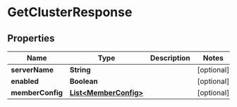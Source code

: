 

# GetClusterResponse

## Properties

Name | Type | Description | Notes
------------ | ------------- | ------------- | -------------
**serverName** | **String** |  |  [optional]
**enabled** | **Boolean** |  |  [optional]
**memberConfig** | [**List&lt;MemberConfig&gt;**](MemberConfig.md) |  |  [optional]




